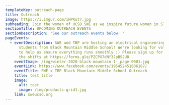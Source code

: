 ```yaml
---
templateKey: outreach-page
title: Outreach
image: https://i.imgur.com/iHPKut7.jpg
subheading: Join the women of UCSD SWE as we inspire future women in STEM!
sectionTitle: UPCOMING OUTREACH EVENTS
sectionDescription: "See our outreach events below! "
pageEvents:
  - eventDescription: SWE and TBP are hosting an electrical engineering workshop for
      students from Black Mountain Middle School! We're looking for volunteers
      to help us ensure everything runs smoothly :) Please sign up for one of
      the shifts at https://forms.gle/PZCPX7dNf3JpBSJU8
    eventImage: /img/winter-2020-black-mountain-1-_page-0001.jpg
    eventLink: https://www.facebook.com/events/195452451606187/
    eventTitle: SWE x TBP Black Mountain Middle School Outreach
    title: test title
    image:
      alt: test
      image: /img/products-grid1.jpg
    link: sweucsd.org
---
```

